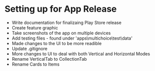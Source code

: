 # Setting up for App Release

- Write documentation for finalizaing Play Store release
- Create feature graphic
- Take screenshots of the app on multiple devices
- Add testing files - found under 'apps\multichoice\test\data'
- Made changes to the UI to be more readible
- Update .gitignore
- More changes to UI to deal with both Vertical and Horizontal Modes
- Rename VerticalTab to CollectionTab
- Rename Cards to Items

